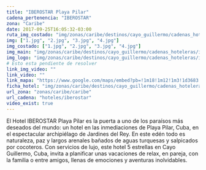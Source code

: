 ```yaml
---
title: "IBEROSTAR Playa Pilar"
cadena_pertenencia: "IBEROSTAR"
zona: "Caribe"
date: 2017-09-25T16:05:32-03:00
ruta_img_costado: "img/zonas/caribe/destinos/cayo_guillermo/cadenas_hoteleras/iberostar/iberostar_playa_pilar/imagenes_hotel/"
img: ["1.jpg", "2.jpg", "3.jpg", "4.jpg"]
img_costado: ["1.jpg", "2.jpg", "3.jpg", "4.jpg"]
img_main: "img/zonas/caribe/destinos/cayo_guillermo/cadenas_hoteleras/iberostar/iberostar_playa_pilar/iberostar_playa_pilar.jpg"
img_logo: "img/zonas/caribe/destinos/cayo_guillermo/cadenas_hoteleras/iberostar/iberostar_playa_pilar/logo_hotel/logo_iberostar_playa_pilar.jpg"
# Esto esta pendiente de resolver
link_img_video: ""
link_video: ""
link_mapa: "https://www.google.com/maps/embed?pb=!1m18!1m12!1m3!1d3683.1065288849977!2d-78.68629718503965!3d22.61249678516228!2m3!1f0!2f0!3f0!3m2!1i1024!2i768!4f13.1!3m3!1m2!1s0x892ae06dea38b551%3A0x5f9a18e0987b4446!2sIBEROSTAR+Playa+Pilar!5e0!3m2!1ses!2scl!4v1509481806967"
ficha_hotel: "img/zonas/caribe/destinos/cayo_guillermo/cadenas_hoteleras/iberostar/iberostar_playa_pilar/iberostar_playa_pilar.pdf"
url_zona: "zonas/caribe/caribe"
url_cadena: "hoteles/iberostar"
video_exist: true
---
```

El Hotel IBEROSTAR Playa Pilar es la puerta a uno de los paraísos más deseados del mundo: un hotel en las inmediaciones de Playa Pilar, Cuba, en el espectacular archipiélago de Jardines del Rey. En este edén todo es naturaleza, paz y largos arenales bañados de aguas turquesas y salpicados por cocoteros. Con servicios de lujo, este hotel 5 estrellas en Cayo Guillermo, Cuba, invita a planificar unas vacaciones de relax, en pareja, con la familia o entre amigos, llenas de emociones y aventuras inolvidables.
